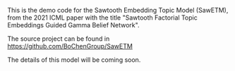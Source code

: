 This is the demo code for the Sawtooth Embedding Topic Model (SawETM), from the 2021 ICML paper with the title "Sawtooth Factorial Topic Embeddings Guided Gamma Belief Network".

The source project can be found in https://github.com/BoChenGroup/SawETM

The details of this model will be coming soon.
